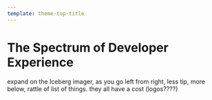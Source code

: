 ```yaml
---
template: theme-top-title
---
```


# The Spectrum of Developer Experience

expand on the Iceberg imager, as you go left from right, less tip, more below, rattle of list of things.  they all have a cost (logos????)

<!--
- live reload
- libs / frameworks
- meta frameworks
- this is not about how good they, they are all "good" and useful, but it's a matter and tradeoff of complexities, costs, risks
- bundlers (just for prod)
- HMR
- TypeScript
-->